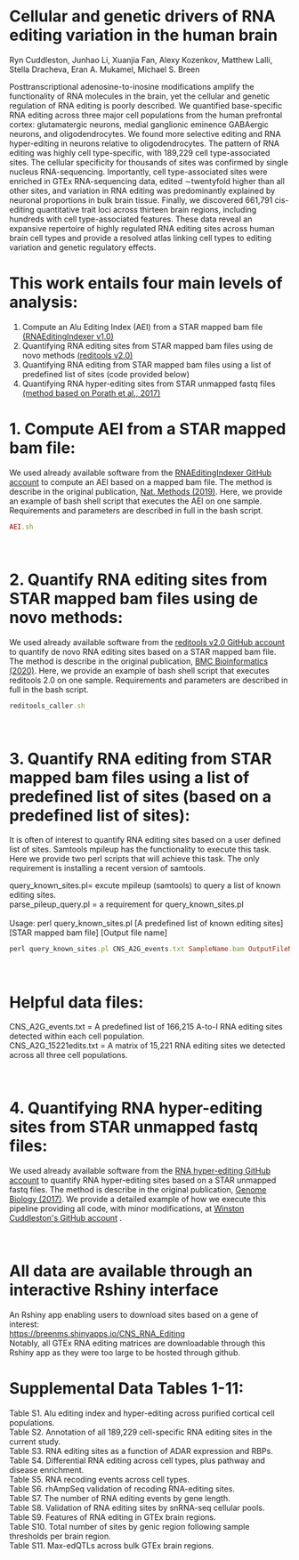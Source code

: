 # Cellular and genetic drivers of RNA editing variation in the human brain
Ryn Cuddleston, Junhao Li, Xuanjia Fan, Alexy Kozenkov, Matthew Lalli, Stella Dracheva, Eran A. Mukamel, Michael S. Breen<br />

Posttranscriptional adenosine-to-inosine modifications amplify the functionality of RNA molecules in the brain, yet the cellular and genetic regulation of RNA editing is poorly described. We quantified base-specific RNA editing across three major cell populations from the human prefrontal cortex: glutamatergic neurons, medial ganglionic eminence GABAergic neurons, and oligodendrocytes. We found more selective editing and RNA hyper-editing in neurons relative to oligodendrocytes. The pattern of RNA editing was highly cell type-specific, with 189,229 cell type-associated sites. The cellular specificity for thousands of sites was confirmed by single nucleus RNA-sequencing. Importantly, cell type-associated sites were enriched in GTEx RNA-sequencing data, edited ∼twentyfold higher than all other sites, and variation in RNA editing was predominantly explained by neuronal proportions in bulk brain tissue. Finally, we discovered 661,791 cis-editing quantitative trait loci across thirteen brain regions, including hundreds with cell type-associated features. These data reveal an expansive repertoire of highly regulated RNA editing sites across human brain cell types and provide a resolved atlas linking cell types to editing variation and genetic regulatory effects.<br />

# This work entails four main levels of analysis:
1. Compute an Alu Editing Index (AEI) from a STAR mapped bam file  [(RNAEditingIndexer v1.0)](https://github.com/a2iEditing/RNAEditingIndexer)<br /> 
2. Quantifying RNA editing sites from STAR mapped bam files using de novo methods [(reditools v2.0)](https://github.com/tizianoflati/reditools2.0)<br /> 
3. Quantifying RNA editing from STAR mapped bam files using a list of predefined list of sites (code provided below)<br /> 
4. Quantifying RNA hyper-editing sites from STAR unmapped fastq files [(method based on Porath et al., 2017)](https://genomebiology.biomedcentral.com/articles/10.1186/s13059-017-1315-y)<br /> 

# 1. Compute AEI from a STAR mapped bam file:
We used already available software from the [RNAEditingIndexer GitHub account](https://github.com/a2iEditing/RNAEditingIndexer) to compute an AEI based on a mapped bam file. The method is describe in the original publication, [Nat. Methods (2019)](https://pubmed.ncbi.nlm.nih.gov/31636457/). Here, we provide an example of bash shell script that executes the AEI on one sample. Requirements and parameters are described in full in the bash script.  <br /> 
 
```ruby
AEI.sh
```
<br />  

# 2. Quantify RNA editing sites from STAR mapped bam files using de novo methods:
We used already available software from the [reditools v2.0 GitHub account](https://github.com/tizianoflati/reditools2.0) to quantify de novo RNA editing sites based on a STAR mapped bam file. The method is describe in the original publication, [BMC Bioinformatics (2020)](https://bmcbioinformatics.biomedcentral.com/articles/10.1186/s12859-020-03562-x). Here, we provide an example of bash shell script that executes reditools 2.0 on one sample. Requirements and parameters are described in full in the bash script.  <br /> 

```ruby
reditools_caller.sh
```

<br />  


# 3. Quantify RNA editing from STAR mapped bam files using a list of predefined list of sites (based on a predefined list of sites):
It is often of interest to quantify RNA editing sites based on a user defined list of sites. Samtools mpileup has the functionality to execute this task. Here we provide two perl scripts that will achieve this task. The only requirement is installing a recent version of samtools.  <br /> 


query_known_sites.pl= excute mpileup (samtools) to query a list of known editing sites.<br />
parse_pileup_query.pl = a requirement for query_known_sites.pl<br />  
Usage: perl query_known_sites.pl [A predefined list of known editing sites] [STAR mapped bam file] [Output file name]
```ruby
perl query_known_sites.pl CNS_A2G_events.txt SampleName.bam OutputFileName.txt
```
<br />  

# Helpful data files:
CNS_A2G_events.txt = A predefined list of 166,215 A-to-I RNA editing sites detected within each cell population.<br /> 
CNS_A2G_15221edits.txt = A matrix of 15,221 RNA editing sites we detected across all three cell populations.<br /> 

<br />  

# 4. Quantifying RNA hyper-editing sites from STAR unmapped fastq files:
We used already available software from the [RNA hyper-editing GitHub account](https://github.com/hagitpt/Hyper-editing) to quantify RNA hyper-editing sites based on a STAR unmapped fastq files. The method is describe in the original publication, [Genome Biology (2017)](https://genomebiology.biomedcentral.com/articles/10.1186/s13059-017-1315-y). We provide a detailed example of how we execute this pipeline providing all code, with minor modifications, at [Winston Cuddleston's GitHub account](https://github.com/ryncuddleston/RNA-hyper-editing) .  <br /> 


<br />  

# All data are available through an interactive Rshiny interface
An Rshiny app enabling users to download sites based on a gene of interest:<br />
https://breenms.shinyapps.io/CNS_RNA_Editing<br /> 
Notably, all GTEx RNA editing matrices are downloadable through this Rshiny app as they were too large to be hosted through github.<br /> 

# Supplemental Data Tables 1-11:
Table S1. Alu editing index and hyper-editing across purified cortical cell populations.<br />
Table S2. Annotation of all 189,229 cell-specific RNA editing sites in the current study.<br />
Table S3. RNA editing sites as a function of ADAR expression and RBPs.<br />
Table S4. Differential RNA editing across cell types, plus pathway and disease enrichment.<br />
Table S5. RNA recoding events across cell types.<br />
Table S6. rhAmpSeq validation of recoding RNA-editing sites.<br /> 
Table S7. The number of RNA editing events by gene length.<br /> 
Table S8. Validation of RNA editing sites by snRNA-seq cellular pools.<br /> 
Table S9. Features of RNA editing in GTEx brain regions.<br />
Table S10. Total number of sites by genic region following sample thresholds  per brain region.<br /> 
Table S11. Max-edQTLs across bulk GTEx brain regions.<br /> 


